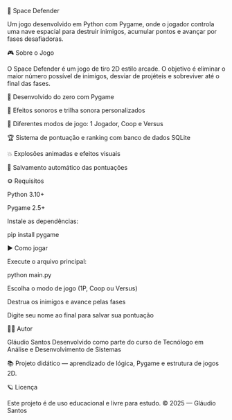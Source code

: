 🚀 Space Defender

Um jogo desenvolvido em Python com Pygame, onde o jogador controla uma nave espacial para destruir inimigos, acumular pontos e avançar por fases desafiadoras.



🎮 Sobre o Jogo

O Space Defender é um jogo de tiro 2D estilo arcade.
O objetivo é eliminar o maior número possível de inimigos, desviar de projéteis e sobreviver até o final das fases.

🧠 Desenvolvido do zero com Pygame

🎵 Efeitos sonoros e trilha sonora personalizados

🌌 Diferentes modos de jogo: 1 Jogador, Coop e Versus

🏆 Sistema de pontuação e ranking com banco de dados SQLite

💥 Explosões animadas e efeitos visuais

💾 Salvamento automático das pontuações



⚙️ Requisitos

Python 3.10+

Pygame 2.5+

Instale as dependências:

pip install pygame



▶️ Como jogar

Execute o arquivo principal:

python main.py

Escolha o modo de jogo (1P, Coop ou Versus)

Destrua os inimigos e avance pelas fases

Digite seu nome ao final para salvar sua pontuação



👨‍💻 Autor

Gláudio Santos
Desenvolvido como parte do curso de Tecnólogo em Análise e Desenvolvimento de Sistemas

📚 Projeto didático — aprendizado de lógica, Pygame e estrutura de jogos 2D.



🪐 Licença

Este projeto é de uso educacional e livre para estudo.
© 2025 — Gláudio Santos
